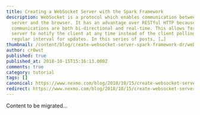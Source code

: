 ```yaml
---
title: Creating a WebSocket Server with the Spark Framework
description: WebSocket is a protocol which enables communication between the
  server and the browser. It has an advantage over RESTful HTTP because
  communications are both bi-directional and real-time. This allows for the
  server to notify the client at any time instead of the client polling on a
  regular interval for updates. In this series of posts, […]
thumbnail: /content/blog/create-websocket-server-spark-framework-dr/websocket-server-spark.png
author: cr0wst
published: true
published_at: 2018-10-15T15:16:13.000Z
comments: true
category: tutorial
tags: []
canonical: https://www.nexmo.com/blog/2018/10/15/create-websocket-server-spark-framework-dr
redirect: https://www.nexmo.com/blog/2018/10/15/create-websocket-server-spark-framework-dr
---
```


Content to be migrated...
